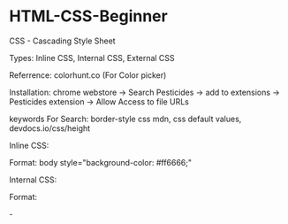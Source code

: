 # HTML-CSS-Beginner

CSS - Cascading Style Sheet

Types: Inline CSS, Internal CSS, External CSS

Referrence: colorhunt.co (For Color picker)

Installation: chrome webstore -> Search Pesticides -> add to extensions -> Pesticides extension -> Allow Access to file URLs

keywords For Search: border-style css mdn, css default values, devdocs.io/css/height

Inline CSS: 

Format: body style="background-color: #ff6666;"

Internal CSS:

Format: 

-<style>

      body{
        background-color: #ff6666;
      }

      hr{
        /* background-color: white; */
        /* border-style: dotted none none; */
        border-style: none;
        border-top-style: dotted;
        border-color:grey;
        border-width: 5px;
        height: 0px;
        width: 5%;
      }

 -<style>
      
 External CSS:
 
 Similar to Internal CSS but have to seperate the file.
 
 CSS Syntax:
 
 selector { property : value; }
 
 selector -> who
 property -> what
 value -> How


